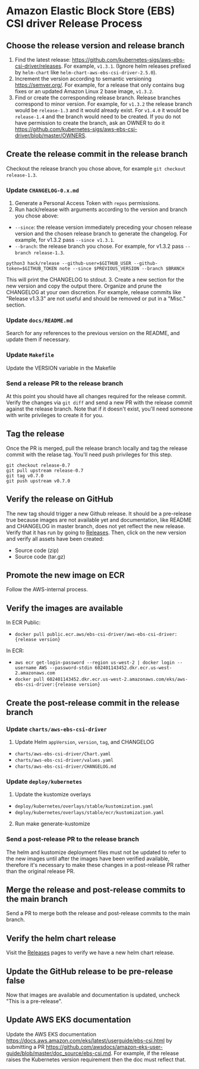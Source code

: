 # Amazon Elastic Block Store (EBS) CSI driver Release Process

## Choose the release version and release branch

1. Find the latest release:
   https://github.com/kubernetes-sigs/aws-ebs-csi-driver/releases. For example,
   `v1.3.1`. (Ignore helm releases prefixed by `helm-chart` like
   `helm-chart-aws-ebs-csi-driver-2.5.0`).
2. Increment the version according to semantic versioning https://semver.org/.
   For example, for a release that only contains bug fixes or an updated Amazon
   Linux 2 base image, `v1.3.2`.
3. Find or create the corresponding release branch. Release branches correspond
   to minor version. For example, for `v1.3.2` the release branch would be
   `release-1.3` and it would already exist. For `v1.4.0` it would be
   `release-1.4` and the branch would need to be created. If you do not have
   permission to create the branch, ask an OWNER to do it
   https://github.com/kubernetes-sigs/aws-ebs-csi-driver/blob/master/OWNERS.

## Create the release commit in the release branch

Checkout the release branch you chose above, for example `git checkout release-1.3`.

### Update `CHANGELOG-0.x.md`

1. Generate a Personal Access Token with `repos` permissions.
2. Run hack/release with arguments according to the version and branch you chose above:
  - `--since`: the release version immediately preceding your chosen release version and the chosen release branch to generate the changelog. For example, for v1.3.2 pass `--since v1.3.1`.
  - `--branch`: the release branch you chose. For example, for v1.3.2 pass `--branch release-1.3`.
```
python3 hack/release --github-user=$GITHUB_USER --github-token=$GITHUB_TOKEN note --since $PREVIOUS_VERSION --branch $BRANCH
```
This will print the CHANGELOG to stdout.
3. Create a new section for the new version and copy the output there. Organize and prune the CHANGELOG at your own discretion. For example, release commits like "Release v1.3.3" are not useful and should be removed or put in a "Misc." section.

### Update `docs/README.md`

Search for any references to the previous version on the README, and update them if necessary.

### Update `Makefile`

Update the VERSION variable in the Makefile

### Send a release PR to the release branch

At this point you should have all changes required for the release commit. Verify the changes via `git diff` and send a new PR with the release commit against the release branch. Note that if it doesn't exist, you'll need someone with write privileges to create it for you.

## Tag the release

Once the PR is merged, pull the release branch locally and tag the release commit with the relase tag. You'll need push privileges for this step.

```
git checkout release-0.7
git pull upstream release-0.7
git tag v0.7.0
git push upstream v0.7.0
```

## Verify the release on GitHub

The new tag should trigger a new Github release. It should be a pre-release true because images are not available yet and documentation, like README and CHANGELOG in master branch, does not yet reflect the new release. Verify that it has run by going to [Releases](https://github.com/kubernetes-sigs/aws-ebs-csi-driver/releases). Then, click on the new version and verify all assets have been created:

- Source code (zip)
- Source code (tar.gz)

## Promote the new image on ECR

Follow the AWS-internal process.

## Verify the images are available

In ECR Public:
  - `docker pull public.ecr.aws/ebs-csi-driver/aws-ebs-csi-driver:{release version}`

In ECR:
  - `aws ecr get-login-password --region us-west-2 | docker login --username AWS --password-stdin 602401143452.dkr.ecr.us-west-2.amazonaws.com`
  - `docker pull 602401143452.dkr.ecr.us-west-2.amazonaws.com/eks/aws-ebs-csi-driver:{release version}`

## Create the post-release commit in the release branch

### Update `charts/aws-ebs-csi-driver`

1. Update Helm `appVersion`, `version`, `tag`, and CHANGELOG
  - `charts/aws-ebs-csi-driver/Chart.yaml`
  - `charts/aws-ebs-csi-driver/values.yaml`
  - `charts/aws-ebs-csi-driver/CHANGELOG.md`

### Update `deploy/kubernetes`

1. Update the kustomize overlays
  - `deploy/kubernetes/overlays/stable/kustomization.yaml`
  - `deploy/kubernetes/overlays/stable/ecr/kustomization.yaml`
2. Run make generate-kustomize

### Send a post-release PR to the release branch

The helm and kustomize deployment files must not be updated to refer to the new images until after the images have been verified available, therefore it's necessary to make these changes in a post-release PR rather than the original release PR.

## Merge the release and post-release commits to the main branch

Send a PR to merge both the release and post-release commits to the main branch.

## Verify the helm chart release

Visit the [Releases](https://github.com/kubernetes-sigs/aws-ebs-csi-driver/releases) pages to verify we have a new helm chart release.

## Update the GitHub release to be pre-release false

Now that images are available and documentation is updated, uncheck "This is a pre-release".

## Update AWS EKS documentation

Update the AWS EKS documentation https://docs.aws.amazon.com/eks/latest/userguide/ebs-csi.html by submitting a PR https://github.com/awsdocs/amazon-eks-user-guide/blob/master/doc_source/ebs-csi.md. For example, if the release raises the Kubernetes version requirement then the doc must reflect that.
